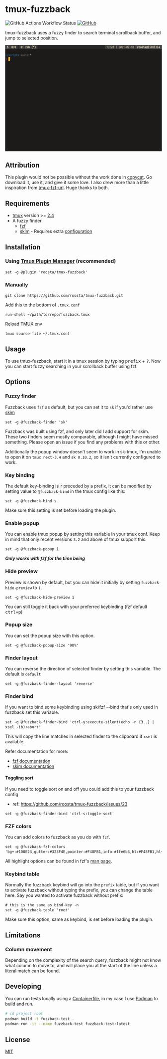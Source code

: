 # tmux-fuzzback

![GitHub Actions Workflow Status](https://img.shields.io/github/actions/workflow/status/roosta/tmux-fuzzback/test.yml?style=flat-square&logo=github)
[![GitHub](https://img.shields.io/badge/License-MIT-%232C78BF?style=flat-square)](https://github.com/roosta/tmux-fuzzback/blob/master/LICENSE)

tmux-fuzzback uses a fuzzy finder to search terminal scrollback buffer, and
jump to selected position.

![preview](https://raw.githubusercontent.com/roosta/assets/master/tmux-fuzzback/preview.gif)

## Attribution

This plugin would not be possible without the work done in
[copycat](https://github.com/tmux-plugins/tmux-copycat). Go download it, use
it, and give it some love. I also drew more than a little inspiration from
[tmux-fzf-url](https://github.com/wfxr/tmux-fzf-url). Huge thanks to both.

## Requirements

- [tmux](https://github.com/tmux/tmux) version >= [2.4](https://github.com/tmux/tmux/releases/tag/2.4)
- A fuzzy finder
  - [fzf](https://github.com/junegunn/fzf)
  - [skim](https://github.com/lotabout/skim) - Requires extra [configuration](#fuzzy-finder)

## Installation

### Using [Tmux Plugin Manager](https://github.com/tmux-plugins/tpm) (recommended)

```
set -g @plugin 'roosta/tmux-fuzzback'
```

### Manually
```shell
git clone https://github.com/roosta/tmux-fuzzback.git
```

Add this to the bottom of `.tmux.conf`
```
run-shell ~/path/to/repo/fuzzback.tmux
```

Reload TMUX env
```shell
tmux source-file ~/.tmux.conf
```

## Usage

To use tmux-fuzzback, start it in a tmux session by typing <kbd>prefix</kbd> +
<kbd>?</kbd>. Now you can start fuzzy searching in your scrollback buffer using
fzf.

## Options
### Fuzzy finder

Fuzzback uses `fzf` as default, but you can set it to `sk` if you'd rather use [skim](https://github.com/lotabout/skim)

```tmux
set -g @fuzzback-finder 'sk'
```

Fuzzback was built using fzf, and only later did I add support for skim. These
two finders seem mostly comparable, although I might have missed something.
Please open an issue if you find any problems with this or other.

Additionally the popup window doesn't seem to work in sk-tmux, I'm unable to
open it on `tmux next-3.4` and `sk 0.10.2`, so it isn't currently configured to
work.

### Key binding

The default key-binding is `?` preceded by a prefix, it can be modified by
setting value to `@fuzzback-bind` in the tmux config like this:

```tmux
set -g @fuzzback-bind s
```

Make sure this setting is set before loading the plugin.

### Enable popup

You can enable tmux popup by setting this variable in your tmux conf.  Keep in
mind that only recent versions `3.2` and above of tmux support this.

```tmux
set -g @fuzzback-popup 1
```

***Only works with fzf for the time being***

### Hide preview

Preview is shown by default, but you can hide it initially by setting
`fuzzback-hide-preview` to `1`.

```tmux
set -g @fuzzback-hide-preview 1
```

You can still toggle it back with your preferred keybinding (fzf default <kbd>ctrl+p</kbd>)

### Popup size

You can set the popup size with this option.

```tmux
set -g @fuzzback-popup-size '90%'
```

### Finder layout

You can reverse the direction of selected finder by setting this variable. The
default is `default`

```tmux
set -g @fuzzback-finder-layout 'reverse'
```

### Finder bind

If you want to bind some keybinding using sk/fzf --bind that's only used in
fuzzback set this variable.

```tmux
set -g @fuzzback-finder-bind 'ctrl-y:execute-silent(echo -n {3..} | xsel -ib)+abort'
```

This will copy the line matches in selected finder to the clipboard if `xsel` is available.


Refer documentation for more:
- [fzf documentation](https://github.com/junegunn/fzf#executing-external-programs)
- [skim documentation](https://github.com/lotabout/skim#keymap)

#### Toggling sort

If you need to toggle sort on and off you could add this to your fuzzback config

- ref: https://github.com/roosta/tmux-fuzzback/issues/23

```tmux
set -g @fuzzback-finder-bind 'ctrl-s:toggle-sort'
```

### FZF colors

You can add colors to fuzzback as you do with `fzf`. 

```tmux
set -g @fuzzback-fzf-colors 'bg+:#100E23,gutter:#323F4E,pointer:#F48FB1,info:#ffe6b3,hl:#F48FB1,hl+:#63f2f1'
```

All highlight options can be found in fzf's [man page](https://www.mankier.com/1/fzf#--color).

### Keybind table

Normally the fuzzback keybind will go into the `prefix` table, but if you want
to activate fuzzback without typing the prefix, you can change the table here.
Say you wanted to activate fuzzback without prefix:

```tmux
# this is the same as bind-key -n
set -g @fuzzback-table 'root'
```
Make sure this option, same as keybind, is set before loading the plugin.

## Limitations

### Column movement

Depending on the complexity of the search query, fuzzback might not know what
column to move to, and will place you at the start of the line unless a literal
match can be found.

## Developing

You can run tests locally using a [Containerfile](./Containerfile), in my case I use
[Podman](https://podman.io/) to build and run.

```sh
# cd project root
podman build -t fuzzback-test .
podman run -it --name fuzzback-test fuzzback-test:latest
```

## License

[MIT](https://github.com/roosta/tmux-fuzzback/blob/master/LICENSE)
